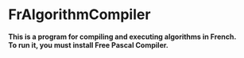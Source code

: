 # FrAlgorithmCompiler
<b>This is a program for compiling and executing algorithms in French.<br>
To run it, you must install Free Pascal Compiler.</b>
